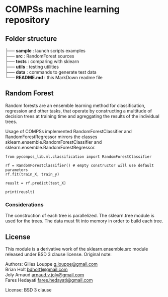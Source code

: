 # COMPSs machine learning repository

## Folder structure

├── **sample** : launch scripts examples    
├── **src** : RandomForest sources    
├── **tests** : comparing with sklearn     
├── **utils** : testing utilities    
├── **data** : commands to generate test data    
└── **README.md** : this MarkDown readme file      

## Random Forest 

Random forests are an ensemble learning method for classification, regression and other tasks, that operate by
constructing a multitude of decision trees at training time and agreggating the results of the individual trees.

Usage of COMPSs implemented RandomForestClassifier and RandomForestRegressor mirrors the classes
sklearn.ensemble.RandomForestClassifier and sklearn.ensemble.RandomForestRegressor.


    from pycompss_lib.ml.classification import RandomForestClassifier

    rf = RandomForestClassifier() # empty constructor will use default parameters
    rf.fit(train_X, train_y)

    reuslt = rf.predict(test_X)
        
    print(reuslt)

### Considerations

The construction of each tree is parallelized. The sklearn.tree module is used for the trees. The data must fit into memory
in order to build each tree.

## License

This module is a derivative work of the sklearn.ensemble.src module released under BSD 3 clause license. Original note:

Authors: Gilles Louppe <g.louppe@gmail.com>  
         Brian Holt <bdholt1@gmail.com>  
         Joly Arnaud <arnaud.v.joly@gmail.com>  
         Fares Hedayati <fares.hedayati@gmail.com>  

License: BSD 3 clause
